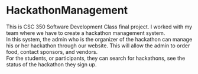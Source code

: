 # HackathonManagement

This is CSC 350 Software Development Class final project. I worked with my team where we have to create a hackathon management system. <br>
In this system, the admin who is the organizer of the hackathon can manage his or her hackathon through our website. This will allow the admin to order food, contact sponsors, and vendors. 
<br>
For the students, or participants, they can search for hackathons, see the status of the hackathon they sign up. 
